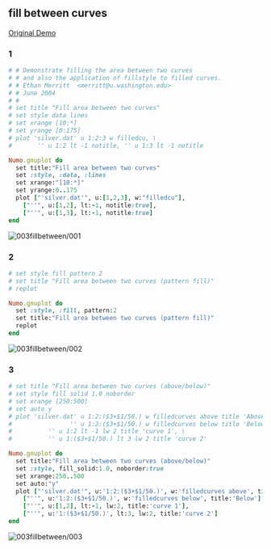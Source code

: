 ## fill between curves
[Original Demo](http://gnuplot.sourceforge.net/demo_4.6/fillbetween.html)

### 1

```ruby
# # Demonstrate filling the area between two curves
# # and also the application of fillstyle to filled curves.
# # Ethan Merritt  <merritt@u.washington.edu>
# # June 2004
# #
# set title "Fill area between two curves"
# set style data lines
# set xrange [10:*]
# set yrange [0:175]
# plot 'silver.dat' u 1:2:3 w filledcu, \
#       '' u 1:2 lt -1 notitle, '' u 1:3 lt -1 notitle

Numo.gnuplot do
  set title:"Fill area between two curves"
  set :style, :data, :lines
  set xrange:"[10:*]"
  set yrange:0..175
  plot ["'silver.dat'", u:[1,2,3], w:"filledcu"],
    ["''", u:[1,2], lt:-1, notitle:true],
    ["''", u:[1,3], lt:-1, notitle:true]
end
```
![003fillbetween/001](https://raw.github.com/ruby-numo/gnuplot-demo/master/gnuplot/md/003fillbetween/image/001.png)

### 2

```ruby
# set style fill pattern 2
# set title "Fill area between two curves (pattern fill)"
# replot

Numo.gnuplot do
  set :style, :fill, pattern:2
  set title:"Fill area between two curves (pattern fill)"
  replot
end
```
![003fillbetween/002](https://raw.github.com/ruby-numo/gnuplot-demo/master/gnuplot/md/003fillbetween/image/002.png)

### 3

```ruby
# set title "Fill area between two curves (above/below)"
# set style fill solid 1.0 noborder
# set xrange [250:500]
# set auto y
# plot 'silver.dat' u 1:2:($3+$1/50.) w filledcurves above title 'Above', \
#                '' u 1:2:($3+$1/50.) w filledcurves below title 'Below', \
# 	       '' u 1:2 lt -1 lw 2 title 'curve 1', \
# 	       '' u 1:($3+$1/50.) lt 3 lw 2 title 'curve 2'

Numo.gnuplot do
  set title:"Fill area between two curves (above/below)"
  set :style, fill_solid:1.0, noborder:true
  set xrange:250..500
  set auto:"y"
  plot ["'silver.dat'", u:'1:2:($3+$1/50.)', w:'filledcurves above', title:'Above'],
    ["''", u:'1:2:($3+$1/50.)', w:'filledcurves below', title:'Below'],
    ["''", u:[1,2], lt:-1, lw:2, title:'curve 1'],
    ["''", u:'1:($3+$1/50.)', lt:3, lw:2, title:'curve 2']
end
```
![003fillbetween/003](https://raw.github.com/ruby-numo/gnuplot-demo/master/gnuplot/md/003fillbetween/image/003.png)
